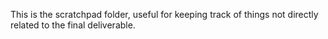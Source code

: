 This is the scratchpad folder, useful for keeping track of things not directly related to the final deliverable.
